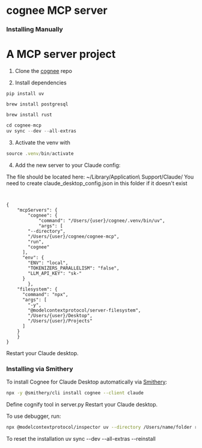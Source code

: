 # cognee MCP server




### Installing Manually
A MCP server project
=======
1. Clone the [cognee](www.github.com/topoteretes/cognee) repo



2. Install dependencies

```
pip install uv
```
```
brew install postgresql
```

```
brew install rust
```

```jsx
cd cognee-mcp
uv sync --dev --all-extras
```

3. Activate the venv with

```jsx
source .venv/bin/activate
```

4. Add the new server to your Claude config:

The file should be located here: ~/Library/Application\ Support/Claude/
You need to create claude_desktop_config.json in this folder if it doesn't exist

```


{
	"mcpServers": {
		"cognee": {
			"command": "/Users/{user}/cognee/.venv/bin/uv",
			"args": [
        "--directory",
        "/Users/{user}/cognee/cognee-mcp",
        "run",
        "cognee"
      ],
      "env": {
        "ENV": "local",
        "TOKENIZERS_PARALLELISM": "false",
        "LLM_API_KEY": "sk-"
      }
		},
    "filesystem": {
      "command": "npx",
      "args": [
        "-y",
        "@modelcontextprotocol/server-filesystem",
        "/Users/{user}/Desktop",
        "/Users/{user}/Projects"
      ]
    }
	}
}
```

Restart your Claude desktop.

### Installing via Smithery

To install Cognee for Claude Desktop automatically via [Smithery](https://smithery.ai/server/cognee):

```bash
npx -y @smithery/cli install cognee --client claude
```

Define cognify tool in server.py
Restart your Claude desktop.


To use debugger, run:
```bash
npx @modelcontextprotocol/inspector uv --directory /Users/name/folder run cognee
```

To reset the installation
uv sync --dev --all-extras --reinstall 
